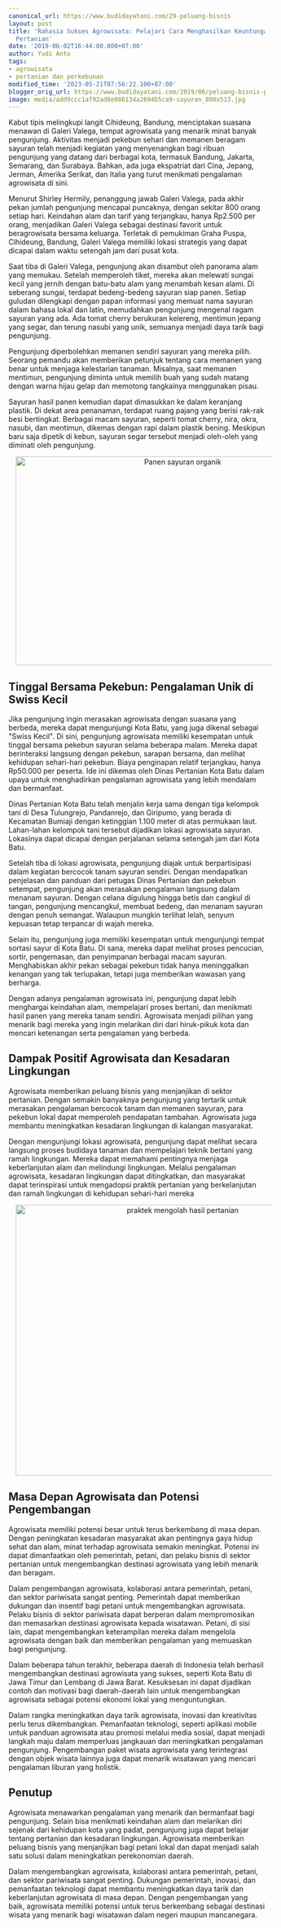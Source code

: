 ```yaml
---
canonical_url: https://www.budidayatani.com/29-peluang-bisnis
layout: post
title: 'Rahasia Sukses Agrowisata: Pelajari Cara Menghasilkan Keuntungan dari Wisata
  Pertanian'
date: '2019-06-02T16:44:00.000+07:00'
author: Yudi Anto
tags:
- agrowisata
- pertanian dan perkebunan
modified_time: '2023-05-21T07:56:22.100+07:00'
blogger_orig_url: https://www.budidayatani.com/2019/06/peluang-bisnis-pertanian-agrowisata.html
image: media/add9ccc1af92ad8e086134a2694b5ca9-sayuran_800x513.jpg
---
```

<p>Kabut tipis melingkupi langit Cihideung, Bandung, menciptakan suasana menawan di Galeri Valega, tempat agrowisata yang menarik minat banyak pengunjung. Aktivitas menjadi pekebun sehari dan memanen beragam sayuran telah menjadi kegiatan yang menyenangkan bagi ribuan pengunjung yang datang dari berbagai kota, termasuk Bandung, Jakarta, Semarang, dan Surabaya. Bahkan, ada juga ekspatriat dari Cina, Jepang, Jerman, Amerika Serikat, dan Italia yang turut menikmati pengalaman agrowisata di sini.</p><p>Menurut Shirley Hermily, penanggung jawab Galeri Valega, pada akhir pekan jumlah pengunjung mencapai puncaknya, dengan sekitar 800 orang setiap hari. Keindahan alam dan tarif yang terjangkau, hanya Rp2.500 per orang, menjadikan Galeri Valega sebagai destinasi favorit untuk beragrowisata bersama keluarga. Terletak di pemukiman Graha Puspa, Cihideung, Bandung, Galeri Valega memiliki lokasi strategis yang dapat dicapai dalam waktu setengah jam dari pusat kota.</p><p>Saat tiba di Galeri Valega, pengunjung akan disambut oleh panorama alam yang memukau. Setelah memperoleh tiket, mereka akan melewati sungai kecil yang jernih dengan batu-batu alam yang menambah kesan alami. Di seberang sungai, terdapat bedeng-bedeng sayuran siap panen. Setiap guludan dilengkapi dengan papan informasi yang memuat nama sayuran dalam bahasa lokal dan latin, memudahkan pengunjung mengenal ragam sayuran yang ada. Ada tomat cherry berukuran kelereng, mentimun jepang yang segar, dan terung nasubi yang unik, semuanya menjadi daya tarik bagi pengunjung.</p><p>Pengunjung diperbolehkan memanen sendiri sayuran yang mereka pilih. Seorang pemandu akan memberikan petunjuk tentang cara memanen yang benar untuk menjaga kelestarian tanaman. Misalnya, saat memanen mentimun, pengunjung diminta untuk memilih buah yang sudah matang dengan warna hijau gelap dan memotong tangkainya menggunakan pisau.</p><p>Sayuran hasil panen kemudian dapat dimasukkan ke dalam keranjang plastik. Di dekat area penanaman, terdapat ruang pajang yang berisi rak-rak besi bertingkat. Berbagai macam sayuran, seperti tomat cherry, nira, okra, nasubi, dan mentimun, dikemas dengan rapi dalam plastik bening. Meskipun baru saja dipetik di kebun, sayuran segar tersebut menjadi oleh-oleh yang diminati oleh pengunjung.</p><div class="separator" style="clear: both; text-align: center;"><a href="https://blogger.googleusercontent.com/img/b/R29vZ2xl/AVvXsEjRo_tTcnvVVAmFgB_oCLhYtUtHZVhyC3YHkZ54gnmlnPSyxaJya4e86TO6xXXTR0FcAtIDCA7mKFSBvw-9--ADFFqzSeMU72_Jofat7IW1rYWQSABZZvVUzC-Ih-uh1-aX7QlCb-XEbQQm0XvMNdWrvq1fKT81Fv5FGdvQvmTLtUDiFo4RrQ3gnKxn7A/s800/sayuran_800x513.jpg" imageanchor="1" style="margin-left: 1em; margin-right: 1em;"><img alt="Panen sayuran organik" border="0" data-original-height="513" data-original-width="800" height="410" src="https://blogger.googleusercontent.com/img/b/R29vZ2xl/AVvXsEjRo_tTcnvVVAmFgB_oCLhYtUtHZVhyC3YHkZ54gnmlnPSyxaJya4e86TO6xXXTR0FcAtIDCA7mKFSBvw-9--ADFFqzSeMU72_Jofat7IW1rYWQSABZZvVUzC-Ih-uh1-aX7QlCb-XEbQQm0XvMNdWrvq1fKT81Fv5FGdvQvmTLtUDiFo4RrQ3gnKxn7A/w640-h410/sayuran_800x513.jpg" width="640" /></a></div><h2>Tinggal Bersama Pekebun: Pengalaman Unik di Swiss Kecil</h2><p>Jika pengunjung ingin merasakan agrowisata dengan suasana yang berbeda, mereka dapat mengunjungi Kota Batu, yang juga dikenal sebagai "Swiss Kecil". Di sini, pengunjung agrowisata memiliki kesempatan untuk tinggal bersama pekebun sayuran selama beberapa malam. Mereka dapat berinteraksi langsung dengan pekebun, sarapan bersama, dan melihat kehidupan sehari-hari pekebun. Biaya penginapan relatif terjangkau, hanya Rp50.000 per peserta. Ide ini dikemas oleh Dinas Pertanian Kota Batu dalam upaya untuk menghadirkan pengalaman agrowisata yang lebih mendalam dan bermanfaat.</p><p>Dinas Pertanian Kota Batu telah menjalin kerja sama dengan tiga kelompok tani di Desa Tulungrejo, Pandanrejo, dan Giripumo, yang berada di Kecamatan Bumiaji dengan ketinggian 1.100 meter di atas permukaan laut. Lahan-lahan kelompok tani tersebut dijadikan lokasi agrowisata sayuran. Lokasinya dapat dicapai dengan perjalanan selama setengah jam dari Kota Batu.</p><p>Setelah tiba di lokasi agrowisata, pengunjung diajak untuk berpartisipasi dalam kegiatan bercocok tanam sayuran sendiri. Dengan mendapatkan penjelasan dan panduan dari petugas Dinas Pertanian dan pekebun setempat, pengunjung akan merasakan pengalaman langsung dalam menanam sayuran. Dengan celana digulung hingga betis dan cangkul di tangan, pengunjung mencangkul, membuat bedeng, dan menanam sayuran dengan penuh semangat. Walaupun mungkin terlihat lelah, senyum kepuasan tetap terpancar di wajah mereka.</p><p>Selain itu, pengunjung juga memiliki kesempatan untuk mengunjungi tempat sortasi sayur di Kota Batu. Di sana, mereka dapat melihat proses pencucian, sortir, pengemasan, dan penyimpanan berbagai macam sayuran. Menghabiskan akhir pekan sebagai pekebun tidak hanya meninggalkan kenangan yang tak terlupakan, tetapi juga memberikan wawasan yang berharga.</p><p>Dengan adanya pengalaman agrowisata ini, pengunjung dapat lebih menghargai keindahan alam, mempelajari proses bertani, dan menikmati hasil panen yang mereka tanam sendiri. Agrowisata menjadi pilihan yang menarik bagi mereka yang ingin melarikan diri dari hiruk-pikuk kota dan mencari ketenangan serta pengalaman yang berbeda.</p><h2>Dampak Positif Agrowisata dan Kesadaran Lingkungan</h2><p>Agrowisata memberikan peluang bisnis yang menjanjikan di sektor pertanian. Dengan semakin banyaknya pengunjung yang tertarik untuk merasakan pengalaman bercocok tanam dan memanen sayuran, para pekebun lokal dapat memperoleh pendapatan tambahan. Agrowisata juga membantu meningkatkan kesadaran lingkungan di kalangan masyarakat.</p><p>Dengan mengunjungi lokasi agrowisata, pengunjung dapat melihat secara langsung proses budidaya tanaman dan mempelajari teknik bertani yang ramah lingkungan. Mereka dapat memahami pentingnya menjaga keberlanjutan alam dan melindungi lingkungan. Melalui pengalaman agrowisata, kesadaran lingkungan dapat ditingkatkan, dan masyarakat dapat terinspirasi untuk mengadopsi praktik pertanian yang berkelanjutan dan ramah lingkungan di kehidupan sehari-hari mereka</p><div class="separator" style="clear: both; text-align: center;"><a href="https://blogger.googleusercontent.com/img/b/R29vZ2xl/AVvXsEjnqscTdvvfeYJ3U1fZfxCeGZ6ScVMhwiW_cNciuajuUNlI_ULse5oYFiKsKKGJIzhWrBr5emgLbnZRMIqMmzFVl7HuNVlyumllUG0Y9SXi666ix0SZjKsQD8hCkgGPBahCdhUZJ0LfPMHb7Xo_TIiUSW8AKlAYireQ-zNGyINArYuW8uOe6-eagS7SaQ/s722/panen%20kentang_722x600.jpg" imageanchor="1" style="margin-left: 1em; margin-right: 1em;"><img alt="praktek mengolah hasil pertanian" border="0" data-original-height="600" data-original-width="722" height="532" src="https://blogger.googleusercontent.com/img/b/R29vZ2xl/AVvXsEjnqscTdvvfeYJ3U1fZfxCeGZ6ScVMhwiW_cNciuajuUNlI_ULse5oYFiKsKKGJIzhWrBr5emgLbnZRMIqMmzFVl7HuNVlyumllUG0Y9SXi666ix0SZjKsQD8hCkgGPBahCdhUZJ0LfPMHb7Xo_TIiUSW8AKlAYireQ-zNGyINArYuW8uOe6-eagS7SaQ/w640-h532/panen%20kentang_722x600.jpg" width="640" /></a></div><h2>Masa Depan Agrowisata dan Potensi Pengembangan</h2><p>Agrowisata memiliki potensi besar untuk terus berkembang di masa depan. Dengan peningkatan kesadaran masyarakat akan pentingnya gaya hidup sehat dan alam, minat terhadap agrowisata semakin meningkat. Potensi ini dapat dimanfaatkan oleh pemerintah, petani, dan pelaku bisnis di sektor pertanian untuk mengembangkan destinasi agrowisata yang lebih menarik dan beragam.</p><p>Dalam pengembangan agrowisata, kolaborasi antara pemerintah, petani, dan sektor pariwisata sangat penting. Pemerintah dapat memberikan dukungan dan insentif bagi petani untuk mengembangkan agrowisata. Pelaku bisnis di sektor pariwisata dapat berperan dalam mempromosikan dan memasarkan destinasi agrowisata kepada wisatawan. Petani, di sisi lain, dapat mengembangkan keterampilan mereka dalam mengelola agrowisata dengan baik dan memberikan pengalaman yang memuaskan bagi pengunjung.</p><p>Dalam beberapa tahun terakhir, beberapa daerah di Indonesia telah berhasil mengembangkan destinasi agrowisata yang sukses, seperti Kota Batu di Jawa Timur dan Lembang di Jawa Barat. Kesuksesan ini dapat dijadikan contoh dan motivasi bagi daerah-daerah lain untuk mengembangkan agrowisata sebagai potensi ekonomi lokal yang menguntungkan.</p><p>Dalam rangka meningkatkan daya tarik agrowisata, inovasi dan kreativitas perlu terus dikembangkan. Pemanfaatan teknologi, seperti aplikasi mobile untuk panduan agrowisata atau promosi melalui media sosial, dapat menjadi langkah maju dalam memperluas jangkauan dan meningkatkan pengalaman pengunjung. Pengembangan paket wisata agrowisata yang terintegrasi dengan objek wisata lainnya juga dapat menarik wisatawan yang mencari pengalaman liburan yang holistik.</p><h2>Penutup</h2><p>Agrowisata menawarkan pengalaman yang menarik dan bermanfaat bagi pengunjung. Selain bisa menikmati keindahan alam dan melarikan diri sejenak dari kehidupan kota yang padat, pengunjung juga dapat belajar tentang pertanian dan kesadaran lingkungan. Agrowisata memberikan peluang bisnis yang menjanjikan bagi petani lokal dan dapat menjadi salah satu solusi dalam meningkatkan perekonomian daerah.</p><p>Dalam mengembangkan agrowisata, kolaborasi antara pemerintah, petani, dan sektor pariwisata sangat penting. Dukungan pemerintah, inovasi, dan pemanfaatan teknologi dapat membantu meningkatkan daya tarik dan keberlanjutan agrowisata di masa depan. Dengan pengembangan yang baik, agrowisata memiliki potensi untuk terus berkembang sebagai destinasi wisata yang menarik bagi wisatawan dalam negeri maupun mancanegara.</p>